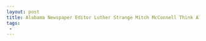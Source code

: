 ```yaml
---
layout: post
title: Alabama Newspaper Editor Luther Strange Mitch McConnell Think Alabamians Are Idiots
tags:
 -
---
```


